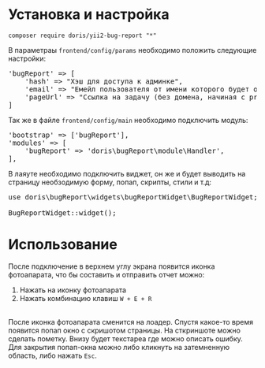 # Установка и настройка
<code>composer require doris/yii2-bug-report "*"</code>

В параметраы <code>frontend/config/params</code> необходимо положить следующие настройки:<br>
<pre>
'bugReport' => [
    'hash' => "Хэш для доступа к админке",
    'email' => "Емейл пользователя от имени которого будет оставлен комментарий",
    'pageUrl' => "Ссылка на задачу (без домена, начиная с project. К примеру '/project/51000/7532817/')"
]
</pre>

Так же в файле <code>frontend/config/main</code> необходимо подключить модуль:
<pre>
'bootstrap' => ['bugReport'],
'modules' => [
	'bugReport' => 'doris\bugReport\module\Handler',
],
</pre>

В лаяуте необходимо подключить виджет, он же и будет выводить на страницу необзодимую
форму, попап, скрипты, стили и т.д:<br>
<pre>
use doris\bugReport\widgets\bugReportWidget\BugReportWidget;

BugReportWidget::widget();
</pre>

# Использование
После подключение в верхнем углу экрана появится иконка фотоапарата, что бы составить и отправить отчет можно:
<ol>
<li>Нажать на иконку фотоапарата</li>
<li>Нажать комбинацию клавиш <code>W + E + R</code></li>
</ol>
<br>
После иконка фотоапарата сменится на лоадер. Спустя какое-то время появится попап окно с скришотом
страницы. На сткриншоте можно сделать пометку. Внизу будет текстареа где можно описать ошибку.
Для закрытия попап-окна можно либо кликнуть на затемненную область, либо нажать <code>Esc</code>.